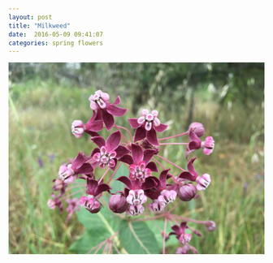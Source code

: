 ```yaml
---
layout: post
title: "Milkweed"
date:  2016-05-09 09:41:07
categories: spring flowers
---
```


![Milkweed](/images/milkweed.png)

<!--more-->

